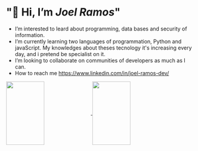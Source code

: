 <h1> "🫡 Hi, I’m <em>Joel Ramos</em>" </h1>   

-  I’m interested to leard about programming, data bases and security of information.
-  I’m currently learning two languages of programmation, Python and javaScript. My knowledges about theses tecnology it's increasing every day, and i pretend be specialist on it.
-  I’m looking to collaborate on communities of developers as much as I can.
-  How to reach me https://www.linkedin.com/in/joel-ramos-dev/

 <div>
 <a href="https://github.com/Choelramos">
 <img align="center" height="170" width="45%" src="https://github-readme-stats.vercel.app/api?username=Choelramos&rank_icon=github&show_icons=true&theme=radical"/>

<a href="https://github.com/Choelramos/github-readme-stats">
<img align="center" height="170" width="45%" src="https://github-readme-stats.vercel.app/api/top-langs/?username=Choelramos&layout=compact"

</div>
